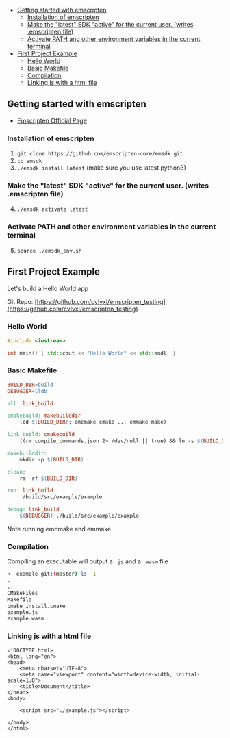 <!-- vscode-markdown-toc -->
* [Getting started with emscripten](#Gettingstartedwithemscripten)
	* [Installation of emscripten](#Installationofemscripten)
	* [Make the "latest" SDK "active" for the current user. (writes .emscripten file)](#MakethelatestSDKactiveforthecurrentuser.writes.emscriptenfile)
	* [Activate PATH and other environment variables in the current terminal](#ActivatePATHandotherenvironmentvariablesinthecurrentterminal)
* [First Project Example](#FirstProjectExample)
	* [Hello World](#HelloWorld)
	* [Basic Makefile](#BasicMakefile)
	* [Compilation](#Compilation)
	* [Linking js with a html file](#Linkingjswithahtmlfile)

<!-- vscode-markdown-toc-config
	numbering=false
	autoSave=true
	/vscode-markdown-toc-config -->
<!-- /vscode-markdown-toc -->


## <a name='Gettingstartedwithemscripten'></a>Getting started with emscripten
- [Emscripten Official Page](https://emscripten.org/)

### <a name='Installationofemscripten'></a>Installation of emscripten
1. `git clone https://github.com/emscripten-core/emsdk.git`
2. `cd emsdk`
3. `./emsdk install latest` (make sure you use latest python3)

### <a name='MakethelatestSDKactiveforthecurrentuser.writes.emscriptenfile'></a>Make the "latest" SDK "active" for the current user. (writes .emscripten file)
4. `./emsdk activate latest`

### <a name='ActivatePATHandotherenvironmentvariablesinthecurrentterminal'></a>Activate PATH and other environment variables in the current terminal
5. `source ./emsdk_env.sh`


## <a name='FirstProjectExample'></a>First Project Example
Let's build a Hello World app 

Git Repo: [https://github.com/cvlvxi/emscripten_testing](https://github.com/cvlvxi/emscripten_testing)

### <a name='HelloWorld'></a>Hello World

```cpp
#include <iostream>

int main() { std::cout << "Hello World" << std::endl; }
```


### <a name='BasicMakefile'></a>Basic Makefile

```makefile
BUILD_DIR=build
DEBUGGER=lldb

all: link_build

cmakebuild: makebuilddir
	(cd $(BUILD_DIR); emcmake cmake ..; emmake make)

link_build: cmakebuild
	((rm compile_commands.json 2> /dev/null || true) && ln -s $(BUILD_DIR)/compile_commands.json compile_commands.json)

makebuilddir:
	mkdir -p $(BUILD_DIR)

clean:
	rm -rf $(BUILD_DIR)

run: link_build
	./build/src/example/example

debug: link_build
	$(DEBUGGER) ./build/src/example/example
```

Note running emcmake and emmake 

### <a name='Compilation'></a>Compilation

Compiling an executable will output a `.js` and a `.wasm` file 

```bash
➜  example git:(master) ls -1
.
..
CMakeFiles
Makefile
cmake_install.cmake
example.js
example.wasm
```

### <a name='Linkingjswithahtmlfile'></a>Linking js with a html file

```
<!DOCTYPE html>
<html lang="en">
<head>
    <meta charset="UTF-8">
    <meta name="viewport" content="width=device-width, initial-scale=1.0">
    <title>Document</title>
</head>
<body>

    <script src="./example.js"></script>
    
</body>
</html>
```




